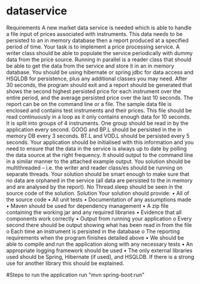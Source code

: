 # dataservice

Requirements
A new market data service is needed which is able to handle a file input of prices associated with instruments. This
data needs to be persisted to an in memory database then a report produced at a specified period of time.
Your task is to implement a price processing service. A writer class should be able to populate the service periodically
with dummy data from the price source. Running in parallel is a reader class that should be able to get the data from
the service and store it in an in memory database. You should be using hibernate or spring jdbc for data access and
HSQLDB for persistence, plus any additional classes you may need. After 30 seconds, the program should exit and a
report should be generated that shows the second highest persisted price for each instrument over the entire
period, and the average persisted price over the last 10 seconds. The report can be on the command line or a file.
The sample data file is enclosed and contains test instruments and their prices. This file should be read continuously
in a loop as it only contains enough data for 10 seconds. It is split into groups of 4 instruments. One group should be
read in by the application every second. GOOG and BP.L should be persisted in the in memory DB every 3 seconds.
BT.L and VOD.L should be persisted every 5 seconds. Your application should be initialised with this information and
you need to ensure that the data in the service is always up to date by polling the data source at the right
frequency. It should output to the command line in a similar manner to the attached example output.
You solution should be multithreaded – i.e. the writer and reader class/es should be running on separate threads.
Your solution should be smart enough to make sure that no data are orphaned in the service (all data are persisted
to the in memory and are analysed by the report).
No Thread.sleep should be seen in the source code of the solution.
Solution
Your solution should provide:
• All of the source code
• All unit tests
• Documentation of any assumptions made
• Maven should be used for dependency management
• A zip file containing the working jar and any required libraries
• Evidence that all components work correctly
• Output from running your application
o Every second there should be output showing what has been read in from the file
o Each time an instrument is persisted in the database
o The reporting requirements when the program finishes detailed above
• We should be able to compile and run the application along with any necessary tests
• An appropriate logging framework should be used
• The only external libraries used should be Spring, Hibernate (if used), and HSQLDB. If there is a strong use for
another library this should be explained.


#Steps to run the application
run "mvn spring-boot:run"
